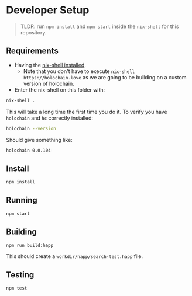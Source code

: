 # Developer Setup

> TLDR: run `npm install` and `npm start` inside the `nix-shell` for this repository.

## Requirements

- Having the [nix-shell installed](https://developer.holochain.org/docs/install/#install-the-nix-package-manager).
  - Note that you don't have to execute `nix-shell https://holochain.love` as we are going to be building on a custom version of holochain.
- Enter the nix-shell on this folder with:

```bash
nix-shell .
```

This will take a long time the first time you do it. To verify you have `holochain` and `hc` correctly installed:

```bash
holochain --version
```

Should give something like:

```bash
holochain 0.0.104
```

## Install

```bash
npm install
```

## Running

```bash
npm start
```

## Building

```bash
npm run build:happ
```

This should create a `workdir/happ/search-test.happ` file.

## Testing

```bash
npm test
```
